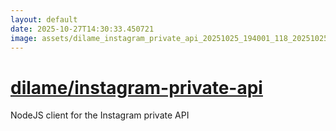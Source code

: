 ```yaml
---
layout: default
date: 2025-10-27T14:30:33.450721
image: assets/dilame_instagram_private_api_20251025_194001_118_20251025_230555_0740cd--20251026T010608097--cropped.png
---
```


# [dilame/instagram-private-api](https://github.com/dilame/instagram-private-api/)

NodeJS client for the Instagram private API
